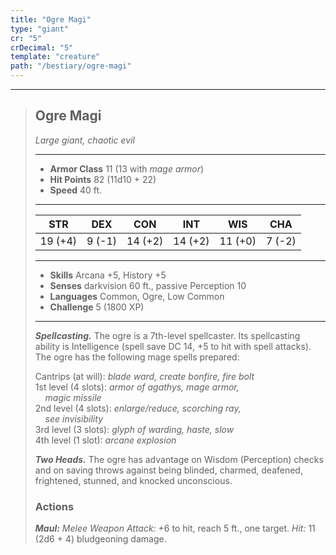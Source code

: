 ```yaml
---
title: "Ogre Magi"
type: "giant"
cr: "5"
crDecimal: "5"
template: "creature"
path: "/bestiary/ogre-magi"
---
```


___
>
> ## Ogre Magi
>*Large giant, chaotic evil*
> ___
>
> - **Armor Class** 11 (13 with *mage armor*)
> - **Hit Points**  82 (11d10 + 22)
> - **Speed** 40 ft.
>___
>
>|STR|DEX|CON|INT|WIS|CHA|
>|:---:|:---:|:---:|:---:|:---:|:---:|
>|19 (+4)| 9 (-1)| 14 (+2)| 14 (+2)|  11 (+0)|    7 (-2)|
>___
>
> - **Skills** Arcana +5, History +5
> - **Senses** darkvision 60 ft., passive Perception 10
> - **Languages** Common, Ogre, Low Common
> - **Challenge** 5 (1800 XP)
> ___
>
> ***Spellcasting.*** The ogre is a 7th-level spellcaster. Its spellcasting ability is Intelligence (spell save DC 14, +5 to hit with spell attacks). The ogre has the following mage spells prepared:
>
> Cantrips (at will): *blade ward, create bonfire, fire bolt*
> <br> 1st level (4 slots): *armor of agathys, mage armor, <br>&nbsp;&nbsp;&nbsp; magic missile*
> <br> 2nd level (4 slots): *enlarge/reduce, scorching ray, <br>&nbsp;&nbsp;&nbsp; see invisibility*
> <br> 3rd level (3 slots): *glyph of warding, haste, slow*
> <br> 4th level (1 slot): *arcane explosion*
>
>***Two Heads.*** The ogre has advantage on Wisdom (Perception) checks and on saving throws against being blinded, charmed, deafened, frightened, stunned, and knocked unconscious.
>
> ### Actions
> ***Maul:*** *Melee Weapon Attack:* +6 to hit, reach 5 ft., one target. *Hit:* 11 (2d6 + 4) bludgeoning damage.
